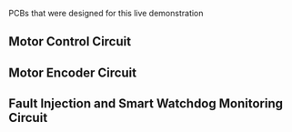 PCBs that were designed for this live demonstration

## Motor Control Circuit

## Motor Encoder Circuit

## Fault Injection and Smart Watchdog Monitoring Circuit


